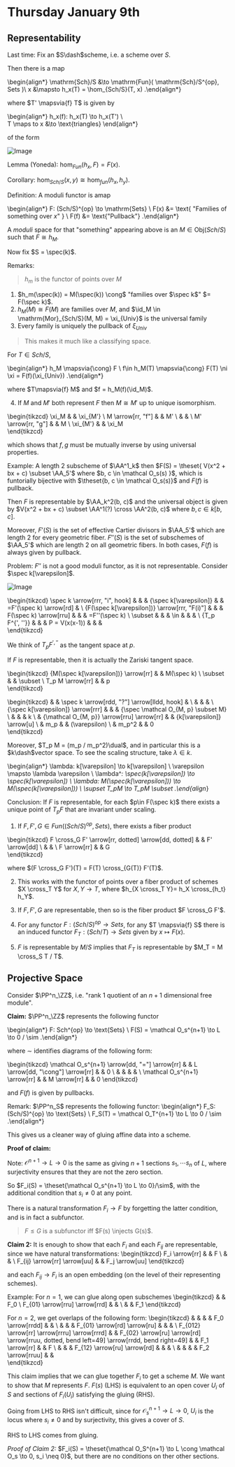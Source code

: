 # Thursday January 9th

## Representability

Last time:
Fix an $S\dash$scheme, i.e. a scheme over $S$.

Then there is a map

\begin{align*}
\mathrm{Sch}/S &\to \mathrm{Fun}( \mathrm{Sch}/S^{op}, Sets )\\
x &\mapsto h_x(T) = \hom_{Sch/S}(T, x)
.\end{align*}

where $T' \mapsvia{f} T$ is given by 

\begin{align*}
h_x(f): h_x(T) \to h_x(T') \\\
T \maps to x &\to \text{triangles}
\end{align*}

of the form

![Image](figures/2020-01-09-12:39.png)

Lemma (Yoneda):
$\hom_{Fun}(h_x, F) = F(x)$.

Corollary:
$\hom_{Sch/S}(x, y) \cong \hom_{fun}(h_x, h_y)$.

Definition:
A moduli functor is  amap

\begin{align*}
F: (Sch/S)^{op} \to \mathrm{Sets} \\
F(x) &= \text{ "Families of something over $x$" } \\
F(f) &= \text{"Pullback"}
.\end{align*}

A *moduli* space for that "something" appearing above is an $M \in \mathrm{Obj}(Sch/S)$ such that $F \cong h_M$.

Now fix $S = \spec(k)$.

Remarks:

> $h_m$ is the functor of points over $M$

1. $h_m(\spec(k)) = M(\spec(k)) \cong$ "families over $\spec k$" $= F(\spec k)$.
2. $h_M(M) \cong F(M)$ are families over $M$, and $\id_M \in \mathrm{Mor}_{Sch/S}(M, M) = \xi_{Univ}$ is the universal family
3. Every family is uniquely the pullback of $\xi_{Univ}$ 

> This makes it much like a classifying space.

For $T\in Sch/S$,

\begin{align*}
h_M \mapsvia{\cong} F \\
f\in h_M(T) \mapsvia{\cong} F(T) \ni \xi = F(f)(\xi_{Univ})
.\end{align*}

where $T\mapsvia{f} M$ and $f = h_M(f)(\id_M)$.

4. If $M$ and $M'$ both represent $F$ then $M \cong M'$ up to unique isomorphism.

\begin{tikzcd}
\xi_M              &  & \xi_{M'} \\
M \arrow[rr, "f"]  &  & M'       \\
                   &  &          \\
M' \arrow[rr, "g"] &  & M        \\
\xi_{M'}           &  & \xi_M   
\end{tikzcd}

which shows that $f, g$ must be mutually inverse by using universal properties.


Example:
A length 2 subscheme of $\AA^1_k$ then $F(S) = \theset{ V(x^2 + bx + c) \subset \AA_5'$ where $b, c \in \mathcal O_s(s) }$, which is funtorially bijective with $\theset{b, c \in \mathcal O_s(s)}$ and $F(f)$ is pullback.

Then $F$ is representable by $\AA_k^2(b, c)$ and the universal object is given by $V(x^2 + bx + c) \subset \AA^1(?) \cross \AA^2(b, c)$ where $b, c \in k[b, c]$.

Moreover, $F'(S)$ is the set of effective Cartier divisors in $\AA_5'$ which are length 2 for every geometric fiber.
$F''(S)$ is the set of subschemes of $\AA_5'$ which are length 2 on all geometric fibers.
In both cases, $F(f)$ is always given by pullback.

Problem: $F''$ is not a good moduli functor, as it is not representable.
Consider $\spec k[\varepsilon]$.

![Image](figures/2020-01-09-13:00.png) 

\begin{tikzcd}
\spec k \arrow[rrr, "i", hook]                &  &  & {\spec k[\varepsilon]} &  & =F'(\spec k) \arrow[rd] &               \\
{F(\spec k[\varepsilon])} \arrow[rrr, "F(i)"] &  &  & F(\spec k) \arrow[rru] &  &                         & =F''(\spec k) \\
\subset                                       &  &  & \in                    &  &                         &               \\
{T_p F^{', ''}}                               &  &  & P = V(x(x-1))          &  &                         &              
\end{tikzcd}

We think of $T_p F^{', ''}$ as the tangent space at $p$.

If $F$ is representable, then it is actually the Zariski tangent space.

\begin{tikzcd}
{M(\spec k[\varepsilon])} \arrow[rr] &  & M(\spec k) \\
\subset                              &  & \subset    \\
T_p M \arrow[rr]                     &  & p         
\end{tikzcd}


\begin{tikzcd}
                                   &                                            & \spec k \arrow[rdd, "?"] \arrow[lldd, hook] &                                     \\
                                   &                                            &                                             &                                     \\
{\spec k[\varepsilon]} \arrow[rrr] &                                            &                                             & {\spec \mathcal O_{M, p} \subset M} \\
                                   &                                            &                                             & k                                   \\
                                   & {\mathcal O_{M, p}} \arrow[rru] \arrow[rr] &                                             & {k[\varepsilon]} \arrow[u]          \\
                                   & m_p                                        &                                             & (\varepsilon)                       \\
                                   & m_p^2                                      &                                             & 0                                  
\end{tikzcd}

Moreover, $T_p M = (m_p / m_p^2)\dual$, and in particular this is a $k\dash$vector space.
To see the scaling structure, take $\lambda \in k$.

\begin{align*}
\lambda: k[\varepsilon] \to k[\varepsilon] \\
\varepsilon \mapsto \lambda \varepsilon \\
\lambda^*: \spec(k[\varepsilon]) \to \spec(k[\varepsilon]) \\
\lambda: M(\spec(k[\varepsilon])) \to M(\spec(k[\varepsilon])) \\
\supset T_pM \to T_pM \subset
.\end{align*}

Conclusion:
If $F$ is representable, for each $p\in F(\spec k)$ there exists a unique point of $T_p F$ that are invariant under scaling.

1. If $F, F', G \in Fun((Sch/S)^{op}, Sets)$, there exists a fiber product

\begin{tikzcd}
F \cross_G F' \arrow[rr, dotted] \arrow[dd, dotted] &  & F' \arrow[dd] \\
                                                    &  &               \\
F \arrow[rr]                                        &  & G            
\end{tikzcd}

where $(F \cross_G F')(T) = F(T) \cross_{G(T)} F'(T)$.

2. This works with the functor of points over a fiber product of schemes $X \cross_T Y$ for $X, Y \to T$, where $h_{X \cross_T Y}= h_X \cross_{h_t} h_Y$.

3. If $F, F', G$ are representable, then so is the fiber product $F \cross_G F'$.

4. For any functor $F: (Sch/S)^{op} \to Sets$, for any $T \mapsvia{f} S$ there is an induced functor $F_T: (Sch/T) \to Sets$ given by $x\mapsto F(x)$.

5. $F$ is representable by $M/S$ implies that $F_T$ is representable by $M_T = M \cross_S T / T$.


## Projective Space

Consider $\PP^n_\ZZ$, i.e. "rank 1 quotient of an $n+1$ dimensional free module".

**Claim:** 
$\PP^n_\ZZ$ represents the following functor

\begin{align*}
F: Sch^{op} \to \text{Sets} \\
F(S) =  \mathcal O_s^{n+1} \to L \to 0 / \sim
.\end{align*}

where $\sim$ identifies diagrams of the following form:

\begin{tikzcd}
\mathcal O_s^{n+1} \arrow[dd, "="] \arrow[rr] &  & L \arrow[dd, "\cong"] \arrow[rr] &  & 0 \\
                                              &  &                                  &  &   \\
\mathcal O_s^{n+1} \arrow[rr]                 &  & M \arrow[rr]                     &  & 0
\end{tikzcd}

and $F(f)$ is given by pullbacks.

Remark: 
$\PP^n_S$ represents the following functor: 
\begin{align*}
F_S: (Sch/S)^{op} \to \text{Sets} \\
F_S(T) =  \mathcal O_T^{n+1} \to L \to 0 / \sim
.\end{align*}

This gives us a cleaner way of gluing affine data into a scheme.

**Proof of claim:**

Note: $\mathcal O^{n+1} \to L \to 0$ is the same as giving $n+1$ sections $s_1, \cdots s_n$ of $L$, where surjectivity ensures that they are not the zero section.

So $F_i(S) = \theset{\mathcal O_s^{n+1} \to L \to 0}/\sim$, with the additional condition that $s_i \neq 0$ at any point.

There is a natural transformation $F_i \to F$ by forgetting the latter condition, and is in fact a subfunctor.

> $F\leq G$ is a subfunctor iff $F(s) \injects G(s)$.

**Claim 2:**
It is enough to show that each $F_i$ and each $F_{ij}$ are representable, since we have natural transformations:
\begin{tikzcd}
F_i  \arrow[rr]              &  & F              \\
                             &  &                \\
F_{ij} \arrow[rr] \arrow[uu] &  & F_j \arrow[uu]
\end{tikzcd}

and each $F_{ij} \to F_i$ is an open embedding (on the level of their representing schemes).

Example:
For $n=1$, we can glue along open subschemes
\begin{tikzcd}
                               &  & F_0 \\
F_{01} \arrow[rru] \arrow[rrd] &  &     \\
                               &  & F_1
\end{tikzcd}

For $n=2$, we get overlaps of the following form:
\begin{tikzcd}
                                             &  &                                                                                             &                              & F_0 \arrow[rrdd] &  &   \\
                                             &  &                                                                                             & F_{01} \arrow[rd] \arrow[ru] &                  &  &   \\
F_{012} \arrow[rr] \arrow[rrru] \arrow[rrrd] &  & F_{02} \arrow[ru] \arrow[rd] \arrow[rruu, dotted, bend left=49] \arrow[rrdd, bend right=49] &                              & F_1 \arrow[rr]   &  & F \\
                                             &  &                                                                                             & F_{12} \arrow[ru] \arrow[rd] &                  &  &   \\
                                             &  &                                                                                             &                              & F_2 \arrow[rruu] &  &  
\end{tikzcd}

This claim implies that we can glue together $F_i$ to get a scheme $M$.
We want to show that $M$ represents $F$.
$F(s)$ (LHS) is equivalent to an open cover $U_i$ of $S$ and sections of $F_i(U_i)$ satisfying the gluing (RHS).

Going from LHS to RHS isn't difficult, since for $\mathcal O_s^{n+1} \to L \to 0$, $U_i$ is the locus where $s_i \neq 0$ and by surjectivity, this gives a cover of $S$.

RHS to LHS comes from gluing.

*Proof of Claim 2:*
$F_i(S) = \theset{\mathcal O_S^{n+1} \to L \cong \mathcal O_s \to 0, s_i \neq 0}$, but there are no conditions on ther other sections.
